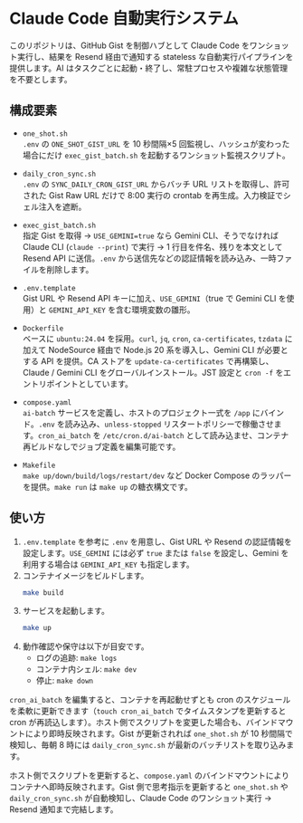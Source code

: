 # Claude Code 自動実行システム

このリポジトリは、GitHub Gist を制御ハブとして Claude Code をワンショット実行し、結果を Resend 経由で通知する stateless な自動実行パイプラインを提供します。AI はタスクごとに起動・終了し、常駐プロセスや複雑な状態管理を不要とします。

## 構成要素

- `one_shot.sh`  
  `.env` の `ONE_SHOT_GIST_URL` を 10 秒間隔×5 回監視し、ハッシュが変わった場合にだけ `exec_gist_batch.sh` を起動するワンショット監視スクリプト。

- `daily_cron_sync.sh`  
  `.env` の `SYNC_DAILY_CRON_GIST_URL` からバッチ URL リストを取得し、許可された Gist Raw URL だけで 8:00 実行の crontab を再生成。入力検証でシェル注入を遮断。

- `exec_gist_batch.sh`  
  指定 Gist を取得 → `USE_GEMINI=true` なら Gemini CLI、そうでなければ Claude CLI (`claude --print`) で実行 → 1 行目を件名、残りを本文として Resend API に送信。`.env` から送信先などの認証情報を読み込み、一時ファイルを削除します。

- `.env.template`  
  Gist URL や Resend API キーに加え、`USE_GEMINI`（true で Gemini CLI を使用）と `GEMINI_API_KEY` を含む環境変数の雛形。

- `Dockerfile`  
  ベースに `ubuntu:24.04` を採用。`curl`, `jq`, `cron`, `ca-certificates`, `tzdata` に加えて NodeSource 経由で Node.js 20 系を導入し、Gemini CLI が必要とする API を提供。CA ストアを `update-ca-certificates` で再構築し、Claude / Gemini CLI をグローバルインストール。JST 設定と `cron -f` をエントリポイントとしています。

- `compose.yaml`  
  `ai-batch` サービスを定義し、ホストのプロジェクト一式を `/app` にバインド。`.env` を読み込み、`unless-stopped` リスタートポリシーで稼働させます。`cron_ai_batch` を `/etc/cron.d/ai-batch` として読み込ませ、コンテナ再ビルドなしでジョブ定義を編集可能です。

- `Makefile`  
  `make up/down/build/logs/restart/dev` など Docker Compose のラッパーを提供。`make run` は `make up` の糖衣構文です。

## 使い方

1. `.env.template` を参考に `.env` を用意し、Gist URL や Resend の認証情報を設定します。`USE_GEMINI` には必ず `true` または `false` を設定し、Gemini を利用する場合は `GEMINI_API_KEY` も指定します。
2. コンテナイメージをビルドします。
   ```sh
   make build
   ```
3. サービスを起動します。
   ```sh
   make up
   ```
4. 動作確認や保守は以下が目安です。
   - ログの追跡: `make logs`
   - コンテナ内シェル: `make dev`
   - 停止: `make down`

`cron_ai_batch` を編集すると、コンテナを再起動せずとも cron のスケジュールを柔軟に更新できます（`touch cron_ai_batch` でタイムスタンプを更新すると cron が再読込します）。ホスト側でスクリプトを変更した場合も、バインドマウントにより即時反映されます。Gist が更新されれば `one_shot.sh` が 10 秒間隔で検知し、毎朝 8 時には `daily_cron_sync.sh` が最新のバッチリストを取り込みます。

ホスト側でスクリプトを更新すると、`compose.yaml` のバインドマウントによりコンテナへ即時反映されます。Gist 側で思考指示を更新すると `one_shot.sh` や `daily_cron_sync.sh` が自動検知し、Claude Code のワンショット実行 → Resend 通知まで完結します。
